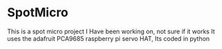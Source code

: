# SpotMicro
This is a spot micro project I Have been working on, not sure if it works It uses the adafruit PCA9685 raspberry pi servo HAT, Its coded in python
